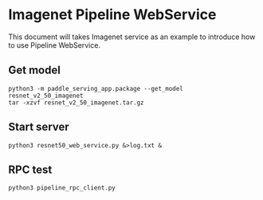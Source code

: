 # Imagenet Pipeline WebService

This document will takes Imagenet service as an example to introduce how to use Pipeline WebService.

## Get model
```
python3 -m paddle_serving_app.package --get_model resnet_v2_50_imagenet
tar -xzvf resnet_v2_50_imagenet.tar.gz
```

## Start server

```
python3 resnet50_web_service.py &>log.txt &
```

## RPC test
```
python3 pipeline_rpc_client.py
```
